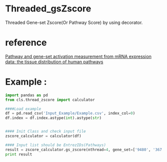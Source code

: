# Threaded_gsZscore
Threaded Gene-set Zscore(Or Pathway Score) by using decorator.
# reference
[Pathway and gene-set activation measurement from mRNA expression data: the tissue distribution of human pathways](https://genomebiology.biomedcentral.com/articles/10.1186/gb-2006-7-10-r93)

# Example :
```Python
import pandas as pd
from cls.thread_zscore import calculator

####Load example
df = pd.read_csv('Input_Example/Example.csv', index_col=0)
df.index = df.index.astype(int).astype(str)


#### Init Class and check input file
zscore_calculator = calculator(df)

#### Input list should be EntrezIDs(Pathways)
result = zscore_calculator.gs_zscore(nthread=4, gene_set=['9480', '367', '2137'])
print result
```
